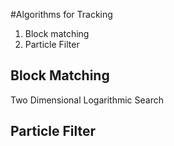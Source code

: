 #Algorithms for Tracking

1. Block matching
2. Particle Filter

## Block Matching
Two Dimensional Logarithmic Search

## Particle Filter

